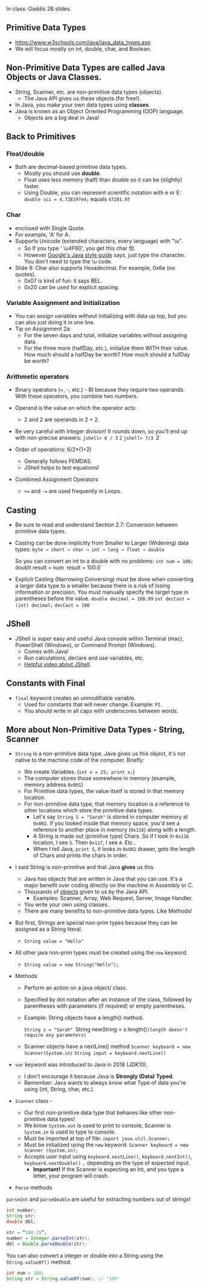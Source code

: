 In class: Gaddis 2B slides.

## Primitive Data Types 
- https://www.w3schools.com/java/java_data_types.asp
- We will focus mostly on int, double, char, and Boolean.  
  
## Non-Primitive Data Types are called Java Objects or Java Classes.

- String, Scanner, etc. are non-primitive data types (objects). 
	- The Java API gives us these objects (for free!).  
- In Java, you make your own data types using **classes**. 
- Java is known as an Object Oriented Programming (OOP) language.
	- Objects are a big deal in Java! 

## Back to Primitives
### Float/double
- Both are decimal-based primitive data types. 
	- Mostly you should use **double**. 
	- Float uses less memory (half) than double so it can be (slightly) faster.
	- Using Double, you can represent scientific notation with e or E: 
	  `double sci = 4.728197e4;` equals `47281.97`
	  
### Char
- enclosed with Single Quote. 
- For example, 'A' for A.
- Supports Unicode (extended characters, every language) with "\\u". 
	- So If you type ' \\u4F60', you get this char 你. 
	- However [Google's Java style guide](https://google.github.io/styleguide/javaguide.html) says, just type the character. You don't need to type the \\u code. 
- Slide 9: Char also supports Hexadecimal. For example, 0x6e (no quotes). 
	- 0x07 is kind of fun: it says BEL.
	- 0x20 can be used for explicit spacing.
		  
### Variable Assignment and Initialization
- You can assign variables without initializing with data up top, but you can also just doing it in one line.
- Tip on Assignment 2a:  
	- For the seven days and total, initialize variables without assigning data. 
	- For the three more (halfDay, etc.), initialize them WITH their value. How much should a halfDay be worth? How much should a fullDay be worth?
	  
### Arithmetic operators
- Binary operators (+, -, etc.) - BI because they require two operands. With these operators, you combine two numbers. 
- Operand is the value on which the operator acts: 
	- 2 and 2 are operands in 2 + 2.  
- Be very careful with Integer division! 
  It rounds down, so you'll end up with non-precise answers:
  `jshell> 6 / 3`
  `2`
  `jshell> 7/3
  `2`
	  
- Order of operations: 6/2*(1+2) 
	- Generally follows PEMDAS.
	- JShell helps to test equations!

- Combined Assignment Operators
	- `+=` and `-=` are used frequently in Loops. 
	
## Casting 
- Be sure to read and understand Section 2.7: Conversion between primitive data types.
- Casting can be done implicitly from Smaller to Larger (Widening) data types: 
  `byte → short → char → int → long → float → double`
  
  So you can convert an int to a double with no problems: 
  `int num = 100; 
  `doublt result = num`
  `result = 100.0` 
  
- Explicit Casting (Narrowing Conversing) must be done when converting a larger data type to a smaller because there is a risk of losing information or precision. 
  You must manually specify the target type in parentheses before the value. 
  `double decimal = 100.99`
  `int decCast = (int) decimal;`
  `decCast = 100`


## JShell
- JShell is super easy and useful Java console within Terminal (mac), PowerShell (Windows), or Command Prompt (Windows). 
	- Comes with Java!
	- Run calculations, declare and use variables, etc.
	- [Helpful video about JShell]([https://www.youtube.com/watch?v=mMnWwlIXLIY](https://www.youtube.com/watch?v=mMnWwlIXLIY)).
	  
## Constants with Final 
- `final` keyword creates an unmodifiable variable. 
	- Used for constants that will never change. Example: `PI`.
	- You should write in all caps with underscores between words.


## More about Non-Primitive Data Types - String, Scanner
- `String` is a non-primitive data type. Java gives us this object, it's not native to the machine code of the computer. Briefly: 
	- We create Variables. (`int x = 25; print x;`)
	- The computer stores those somewhere in memory (example, memory address `0x001`)
	- For Primitive data types, the value itself is stored in that memory location. 
	- For non-primitive data type, that memory location is a reference to other locations which store the primitive data types. 
		- Let's say `String S = "Sarah"` is stored in computer memory at `0x002`. If you looked inside that memory space, you'd see a reference to another place in memory (`0x116`) along with a length. 
		- A String is made out (primitive type) Chars. So if I look in `0x116` location, I see `S`. Then `0x117`, I see `A`. Etc..
		- When I tell Java, `print S`, it looks in `0x002` drawer, gets the length of Chars and prints the chars in order. 
		  
- I said String is non-primitive and that Java **gives** us this. 
	- Java has objects that are written in Java that you can use. It's a major benefit over coding directly on the machine in Assembly or C. 
	- Thousands of [objects](https://docs.oracle.com/javase/8/docs/api/index.html?java/lang/Object.html) given to us by the Java API. 
		- Examples: Scanner, Array, Web Request, Server, Image Handler. 
	- You write your own using classes. 
	- There are many benefits to non-primitive data types. Like Methods!
	  
- But first, Strings are special non-prim types because they can be assigned as a String literal.
	- `String value = "Hello"`
- All other java non-prim types must be created using the `new` keyword.
	- `String value = new String("Hello");`
	  
- Methods
	- Perform an action on a java object/ class. 
	- Specified by dot notation after an instance of the class, followed by parentheses with parameters (if required) or empty parentheses. 
	- Example: String objects have a length() method. 
	  
	  `String s = "Sarah"
	  `String newString = s.length()`
	  (length doesn't require any parameters)
	`
	- Scanner objects have a nextLine() method 
	  `Scanner keyboard = new Scanner(System.in)`
	  `String input = keyboard.nextLine()` 

- `var` keyword was introduced to Java in 2018 (JDK10). 
	- I don't encourage it because Java is **Strongly (Data) Typed**.
	- Remember: Java wants to always know what Type of data you're using (int, String, char, etc.).  
	  
- `Scanner` class -   
	- Our first non-primitive data type that behaves like other non-primitive data types!
	- We know `System.out`  is used to print to console, Scanner is `System.in` is used to type to console. 
	- Must be imported at top of file: `import java.util.Scanner;`
	- Must be initialized using the `new` keyword: 
	  `Scanner keyboard = new Scanner (System.in);`
	- Accepts user input using `keyboard.nextLine()`, `keyboard.nextInt()`, `keyboard.nextDouble()` .. depending on the type of expected input.
		- **Important!** If the Scanner is expecting an Int, and you type a letter, your program will crash. 
	  
- `Parse` methods 
	
`parseInt` and `parseDouble` are useful for extracting numbers out of strings!

```java
int number;
String str;  
double dbl;

str = “100.25”;
number = Integer.parseInt(str);
dbl = Double.parseDouble(str);
```

You can also convert a integer or double into a String using the `String.valueOf()` method.
```java
int num = 100; 
String str = String.valueOf(num); // "100" 
```

